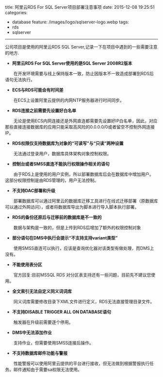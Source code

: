 title: 阿里云RDS For SQL Server项目部署注意事项
date: 2015-12-08 19:25:51
categories: 
  - database
feature: /images/logo/sqlserver-logo.webp
tags: 
  - rds
  - sqlserver
---
公司项目是使用的阿里云RDS SQL Server,记录一下在项目中遇到的一些需要注意的地方.

<!-- more -->
* **阿里云RDS For SQL Server使用的是SQL Server 2008R2版本**

　　在开发环境需要与线上保持版本一致，防止因版本不一致造成部署到RDS后语句无法执行。

* **ECS与RDS可能会有时间差**

　　在ECS上设置阿里云提供的内网NTP服务器进行时间同步。

* **RDS连接之前需要先设置好白名单**

　　无论是使用ECS内网连接还是外网直连都需要先设置好IP白名单，因此，对应那些直接连接数据库的应用只能采取高风险的0.0.0.0/0或者留空不控制外网连接IP。

* **RDS权限仅支持数据库为对象的“可读写”与“只读”两种设置**

　　无法通过登录用户，数据库具体架构对象控制权限。

* **控制台或者SMSS直连不能执行权限操作相关的语句**

　　由于RDS上是使用的用户实例，所以部署数据库后会在数据库中增加用户。这部分权限控制是由RDS管理的，用户无法控制。

* **不支持DAC部署和升级**

　　部署数据库可以通过阿里云的数据库迁移工具进行在线式迁移部署（原数据库可以通过外网访问），或者将数据库导出为脚本进行导入脚本执行部署。

* **RDS的备份还原后与迁移前的数据库是不一致的**

　　数据与架构是一致的，但是上传到RDS后增加了额外的权限控制对象

* **部分语句在DMS中执行会提示“不支持支持variant类型”**

　　使用SMSS直连可以执行，应该是查询优化器对该类型有做处理，而DMS上没有。

* **不能使用表分区**

　　官方回复:目前MSSQL RDS 对分区表支持还有一些问题，目前先不建议您使用。

* **全文索引无法自定义同义词词库**

　　同义词库需要修改目录下XML文件进行定义，RDS无法直接管理目录文件。

* **不支持DISABLE TRIGGER ALL ON DATABASE语句**

　　触发器在升级前需要逐个停用。

* **DMS中无法添加作业**

　　支持作业，但需要使用SMSS连接后操作。

* **不支持数据库邮件功能与警报**

　　性能警报可以使用阿里云提供的平台进行接收，但无法做到根据警报执行任务。邮件通知由于需要sa权限无法使用。
